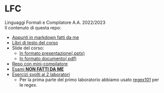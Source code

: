 # LFC
Linguaggi Formali e Compilatore A.A. 2022/2023  
Il contenuto di questa repo:
+ [Appunti in markdown fatti da me](https://github.com/ElBlasco69/LFC/tree/main/appunti)
+ [Libri di testo del corso](https://github.com/ElBlasco69/LFC/tree/main/book)
+ Slide del corso:  
    - [In formato presentazione(.pptx)](https://github.com/ElBlasco69/LFC/tree/main/slides/pptx)
    - [In formato documento(.pdf)](https://github.com/ElBlasco69/LFC/tree/main/slides/pdf)
+ [Repo con mini-compilatore](https://github.com/Wilfred/babyc/tree/master/c99)
+ [Esami **NON FATTI DA ME**](https://github.com/ElBlasco69/LFC/tree/main/esami)
+ [Esercizi svolti ai 2 laboratori](https://github.com/ElBlasco69/LFC/tree/main/lab)
    - Per la prima parte del primo laboratorio abbiamo usato [regex101](https://regex101.com/) per le regex.
